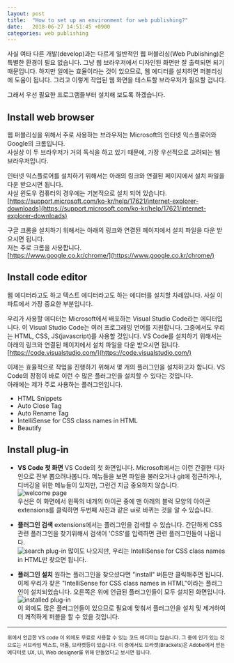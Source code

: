 ```yaml
---
layout: post
title:  "How to set up an environment for web publishing?"
date:   2018-06-27 14:51:45 +0900
categories: web publishing
---
```

사실 여타 다른 개발(develop)과는 다르게 일반적인 웹 퍼블리싱(Web Publishing)은 특별한 환경이 필요 없습니다. 
그냥 웹 브라우저에서 디자인된 화면만 잘 출력되면 되기 때문입니다. 
하지만 일에는 효율이라는 것이 있으므로, 웹 에디터를 설치하면 퍼블리싱에 도움이 됩니다. 
그리고 이렇게 작업된 웹 화면을 테스트할 브라우저가 필요할 겁니다. 

그래서 우선 필요한 프로그램들부터 설치해 보도록 하겠습니다.

Install web browser
---

웹 퍼블리싱을 위해서 주로 사용하는 브라우저는 Microsoft의 인터넷 익스플로어와 Google의 크롬입니다.   
사실상 이 두 브라우저가 거의 독식을 하고 있기 때문에, 가장 우선적으로 고려되는 웹 브라우저입니다.

인터넷 익스플로어를 설치하기 위해서는 아래의 링크와 연결된 페이지에서 설치 파일을 다운 받으시면 됩니다.   
사실 윈도우 컴퓨터의 경우에는 기본적으로 설치 되어 있습니다.   
[https://support.microsoft.com/ko-kr/help/17621/internet-explorer-downloads](https://support.microsoft.com/ko-kr/help/17621/internet-explorer-downloads)

구글 크롬을 설치하기 위해서는 아래의 링크와 연결된 페이지에서 설치 파일을 다운 받으시면 됩니다.   
저는 주로 크롬을 사용합니다.   
[https://www.google.co.kr/chrome/](https://www.google.co.kr/chrome/)

Install code editor
---

웹 에디터라고도 하고 텍스트 에디터라고도 하는 에디터를 설치할 차례입니다.
사실 이 파트에서 가장 중요한 부분입니다. 

우리가 사용할 에디터는 Microsoft에서 배포하는 Visual Studio Code라는 에디터입니다. 
이 Visual Studio Code는 여러 프로그래밍 언어를 지원합니다. 
그중에서도 우리는 HTML, CSS, JS(javascript)를 사용할 것입니다. 
VS Code를 설치하기 위해서는 아래의 링크와 연결된 페이지에서 설치 파일을 다운 받으시면 됩니다.   
[https://code.visualstudio.com/](https://code.visualstudio.com/)

이제는 효율적으로 작업을 진행하기 위해서 몇 개의 플러그인을 설치하고자 합니다.
VS Code의 장점이 바로 이런 수 많은 플러그인을 설치할 수 있다는 것입니다.   
아래에는 제가 주로 사용하는 플러그인입니다.
- HTML Snippets
- Auto Close Tag
- Auto Rename Tag
- IntelliSense for CSS class names in HTML
- Beautify

Install plug-in
---

- **VS Code 첫 화면**
VS Code의 첫 화면입니다.
Microsoft에서는 이런 간결한 디자인으로 전부 뽑으려나봅니다. 
메뉴들을 보면 파일을 불러오거나 git에 접근하거나, 디버깅을 위한 메뉴들이 있지만, 그런건 지금 중요하지 않습니다.    
![welcome page](/kys/assets/img/2018-06-27-post-01.png)   
우선은 이 화면에서 왼쪽의 네개의 아이콘 중에 맨 아래의 블럭 모양의 아이콘 extensions를 클릭하면 두번째 사진과 같은 ui로 바뀌는 것을 알 수 있습니다.

- **플러그인 검색**
extensions에서는 플러그인을 검색할 수 있습니다. 
간단하게 CSS 관련 플러그인을 찾기위해서 검색어 'CSS'를 입력하면 관련 플러그인들이 나옵니다.    
![search plug-in](/kys/assets/img/2018-06-27-post-02.png)
많이도 나오지만, 우리는 IntelliSense for CSS class names in HTML만 찾으면 됩니다.   

- **플러그인 설치**
원하는 플러그인을 찾으셨다면 "install" 버튼만 클릭해주면 됩니다. 
이제 우리가 찾은 "IntelliSense for CSS class names in HTML"이라는 플러그인이 설치되었습니다.
오른쪽은 위에 언급된 플러그인들이 모두 설치된 화면입니다.   
![installed plug-in](/kys/assets/img/2018-06-27-post-03.png)   
이 외에도 많은 플러그인들이 있으므로 필요에 맞춰서 플러그인을 설치 및 제거하여 더 쾌적하게 퍼블을 할 수 있을 것입니다.

***
<small>
위에서 언급한 VS code 이 외에도 무료로 사용할 수 있는 코드 에디터는 많습니다. 
그 중에 인기 있는 것으로는 서브라임 텍스트, 아톰, 브라켓등이 있습니다. 
이 중에서도 브라켓(Brackets)은 Adobe에서 만든 에디터로 UX, UI, Web designer를 위해 만들었다고 보시면 됩니다.
</small>